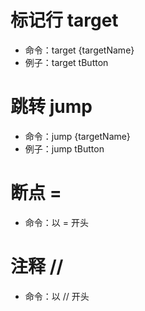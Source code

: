 # 标记行 target

- 命令：target {targetName}
- 例子：target tButton

# 跳转 jump

- 命令：jump {targetName}
- 例子：jump tButton

# 断点 =

- 命令：以 = 开头

# 注释 //

- 命令：以 // 开头